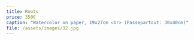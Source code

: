 ```yaml
---
title: Roots
price: 350€
caption: "Watercolor on paper, 19x27cm <br> (Passepartout: 30x40cm)" 
file: /assets/images/32.jpg
---
```

